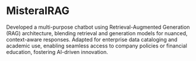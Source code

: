 # MisteralRAG
Developed a multi-purpose chatbot using Retrieval-Augmented Generation (RAG) architecture, blending retrieval and generation models for nuanced, context-aware responses. Adapted for enterprise data cataloging and academic use, enabling seamless access to company policies or financial education, fostering AI-driven innovation.
